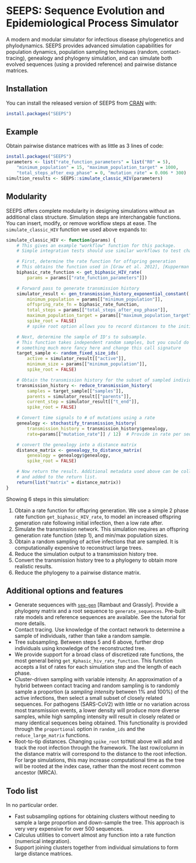 
<!-- README.md is generated from README.Rmd. Please edit that file -->

# SEEPS: Sequence Evolution and Epidemiological Process Simulator

<!-- badges: start -->
<!-- badges: end -->

A modern and modular simulator for infectious disease phylogenetics and phylodynamics.
SEEPS provides advanced simulation capabilities for population dynamics,
population sampling techniques (random, contact-tracing), genealogy and
phylogeny simulation, and can simulate both evolved sequences (using a
provided reference) and pairwise distance matrices.

<!-- One short paragraph about simulation -->

## Installation

You can install the released version of SEEPS from
[CRAN](https://CRAN.R-project.org) with:

``` r
install.packages("SEEPS")
```

## Example

Obtain pairwise distance matrices with as little as 3 lines of code:

``` r
install.packages("SEEPS")
parameters <- list("rate_function_parameters" = list("R0" = 5),
    "minimum_population" = 15, "maximum_population_target" = 1000,
    "total_steps_after_exp_phase" = 0, "mutation_rate" = 0.006 * 300)
simultion_results <- SEEPS::simulate_classic_HIV(parameters)
```

## Modularity

SEEPS offers complete modularity in designing simulations without an
additional class structure. Simulation steps are interchangable
functions. You can insert, modify, or remove workflow steps at ease. The
`simulate_classic_HIV` function we used above expands to:

``` r
simulate_classic_HIV <- function(params) {
    # This gives an example "workflow" function for this package.
    # Simple integration tests should use similar workflows to test changes.

    # First, determine the rate function for offspring generation
    # This obtains the function used in [Graw et al. 2012], [Kupperman et al. 2022]
    biphasic_rate_function <- get_biphasic_HIV_rate(
        params = params[["rate_function_parameters"]])

    # Forward pass to generate transmission history
    simulator_result <- gen_transmission_history_exponential_constant(
        minimum_population = params[["minimum_population"]],
        offspring_rate_fn = biphasic_rate_function,
        total_steps = params[["total_steps_after_exp_phase"]],
        maximum_population_target = params[["maximum_population_target"]],
        spike_root = FALSE)
        # spike root option allows you to record distances to the initial infection

    # Next, determine the sample of ID's to subsample.
    # This function takes independent random samples, but you could do
    # something much more fancy here and change this call signature
    target_sample <- random_fixed_size_ids(
        active = simulator_result[["active"]],
        minimum_size = params[["minimum_population"]],
        spike_root = FALSE)

    # Obtain the transmission history for the subset of sampled individuals
    transmission_history <- reduce_transmission_history(
        samples = target_sample[["samples"]],
        parents = simulator_result[["parents"]],
        current_step = simulator_result[["t_end"]],
        spike_root = FALSE)

    # Convert time signals to # of mutations using a rate
    genealogy <- stochastify_transmission_history(
        transmission_history = transmission_history$genealogy,
        rate=params[["mutation_rate"]] / 12)  # Provide in rate per sequence per year

    # convert the genealogy into a distance matrix
    distance_matrix <- genealogy_to_distance_matrix(
        genealogy = genealogy$genealogy,
        spike_root = FALSE)

    # Now return the result. Additional metadata used above can be collected
    # and added to the return list.
    return(list("matrix" = distance_matrix))
}
```

Showing 6 steps in this simulation:

1.  Obtain a rate function for offspring generation. We use a simple 2
    phase rate function `get_biphasic_HIV_rate`, to model an increased
    offspring generation rate following initial infection, then a low
    rate after.
2.  Simulate the transmission network. This simulation requires an
    offspring generation rate function (step 1), and min/max population
    sizes.
3.  Obtain a random sampling of active infections that are sampled. It
    is computationally expensive to reconstruct large trees.
4.  Reduce the simulation output to a transmission history tree.
5.  Convert the transmission history tree to a phylogeny to obtain more
    realistic results.
6.  Reduce the phylogeny to a pairwise distance matrix.

## Additional options and features

-   Generate sequences with
    [`seq-gen`](http://tree.bio.ed.ac.uk/software/seqgen/) \[Rambaut and
    Grassly\]. Provide a phylogeny matrix and a root sequence to
    `generate_sequences`. Pre-built rate models and reference sequences
    are available. See the tutorial for more details.
    <!-- todo: write this tutorial -->
-   Contact tracing. Use knowledge of the contact network to determine a
    sample of individuals, rather than take a random sample.
-   Tree subsampling. Between steps 5 and 6 above, further drop
    individuals using knowledge of the reconstructed tree.
-   We provide support for a broad class of discretized rate functions,
    the most general being `get_Kphasic_hiv_rate_function`. This
    function accepts a list of rates for each simulation step and the
    length of each phase. <!-- This needs an example -->
-   Cluster-driven sampling with variable intensity. An approximation of
    a hybrid between contact tracing and random sampling is to randomly
    sample a proportion (a *sampling intensity* between 1% and 100%) of
    the active infections, then select a small subset of closely related
    sequences. For pathogens (SARS-CoV2) with little or no variation
    across most transmission events, a lower density will produce more
    diverse samples, while high sampling intensity will result in
    closely related or many identical sequences being obtained. This
    functionality is provided through the `proportional` option in
    `random_ids` and the `reduce_large_matrix` functions.
-   Root-to-tip distances. Changing `spike_root` to`TRUE` above will add
    and track the root infection through the framework. The last
    row/column in the distance matrix will correspond to the distance to
    the root infection. For large simulations, this may increase
    computational time as the tree will be rooted at the index case,
    rather than the most recent common ancestor (MRCA).

## Todo list

In no particular order.

-   Fast subsampling options for obtaining clusters without needing to
    sample a large proportion and down-sample the tree. This approach is
    very very expensive for over 500 sequences.
-   Calculus utilities to convert almost any function into a rate
    function (numerical integration).
-   Support joining clusters together from individual simulations to
    form large distance matrices.
